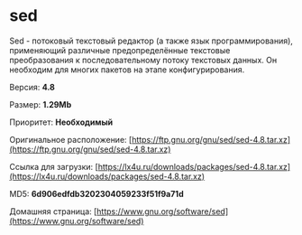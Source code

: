 # sed

Sed - потоковый текстовый редактор (а также язык программирования), применяющий различные предопределённые текстовые преобразования к последовательному потоку текстовых данных. Он необходим для многих пакетов на этапе конфигурирования.

Версия: **4.8**

Размер: **1.29Mb**

Приоритет: **Необходимый**

Оригинальное расположение: [https://ftp.gnu.org/gnu/sed/sed-4.8.tar.xz](https://ftp.gnu.org/gnu/sed/sed-4.8.tar.xz)

Ссылка для загрузки: [https://lx4u.ru/downloads/packages/sed-4.8.tar.xz](https://lx4u.ru/downloads/packages/sed-4.8.tar.xz)

MD5: **6d906edfdb3202304059233f51f9a71d**

Домашняя страница: [https://www.gnu.org/software/sed](https://www.gnu.org/software/sed)